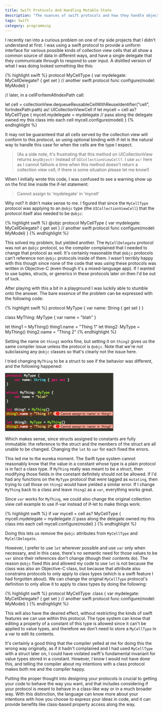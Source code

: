 ```yaml
---
title: Swift Protocols And Handling Mutable State
description: "The nuances of swift protocols and how they handle object and value types."
tags: Swift
category: programming
---
```


I recently ran into a curious problem on one of my side projects that I didn't understand at first. I was using a swift protocol to provide a uniform interface for various possible kinds of collection view cells that all show a common source of data in different ways, and have a single delegate that they communicate through to respond to user input. A distilled version of what I was doing looked something like this:

{% highlight swift %}
protocol MyCellType {
    var mydelegate: MyCellDelegate? { get set } // another swift protocol
    func configure(model: MyModel) 
}

// later, in a cellForItemAtIndexPath call:

let cell = collectionView.dequeueReusableCellWithReuseIdentifier("cell", forIndexPath:path) as! UICollectionViewCell
if let mycell = cell as? MyCellType {
    mycell.mydelegate = mydelegate // pass along the delegate owned my this class into each cell
    mycell.configure(model)
}
{% endhighlight %}

It may not be guaranteed that all cells served by the collection view will conform to this protocol, so using optional binding with if-let is the natural way to handle this case for when the cells are the type I expect.

> (As a side note, it's frustrating that this method on UICollectionView returns `AnyObject!`  instead of `UICollectionViewCell?`. I use `as!` here as I cannot fathom a time when this method doesn't return a collection view cell; if there is some situation please let me know!)

When I initially wrote this code, I was confused to see a warning show up on the first line inside the if-let statement: 

> Cannot assign to 'mydelegate' in 'mycell'

Why not? It didn't make sense to me. I figured that since the `MyCellType` protocol was applying to an `@objc` type (the `UICollectionViewCell`) that the protocol itself also needed to be `@objc`:

{% highlight swift %}
@objc protocol MyCellType {
    var mydelegate: MyCellDelegate? { get set } // another swift protocol
    func configure(model: MyModel) 
}
{% endhighlight %}

This solved my problem, but yielded another. The `MyCellDelegate` protocol was not an `@objc` protocol, so the compiler complained that I needed to change that protocol as well. It's certainly reasonable that `@objc` protocols can't reference non `@objc` protocols inside of them. I wasn't terribly happy with this though since none of the code that was using these protocols was written in Objective-C (even though it's a mixed-language app). If I wanted to use tuples, structs, or generics in these protocols later on then I'd be out of luck.

After playing with this a bit in a playground I was luckily able to stumble onto the answer. The bare essence of the problem can be expressed with the following code:

{% highlight swift %}
protocol MyType {
    var name: String { get set }
}

class MyThing: MyType {
    var name = "blah"
}

let thing1 = MyThing()
thing1.name = "Thing 1"
let thing2: MyType = MyThing()
thing2.name = "Thing 2"
{% endhighlight %}

Setting the name on `thing1` works fine, but setting it on `thing2` gives us the same compiler issue unless the protocol is `@objc`. Note that we're not subclassing any `@objc` classes so that's clearly not the issue here.

I tried changing `MyThing` to be a struct to see if the behavior was different, and the following happened:

![Cannot assign to 'name' in 'thing1'. Cannot assign to 'name' in 'thing2'](/images/protocol-1.png)

Which makes sense, since structs assigned to constants are fully immutable: the reference to the struct and the members of the struct are all unable to be changed. Changing the `let` to `var` for each fixed the errors.

This led me to the eureka moment. The Swift type system cannot reasonably know that the value in a constant whose type is a plain protocol is in fact a class type. If `MyThing` really was meant to be a struct, then modifying those fields in the constant definitely should not be allowed. If I'd had any functions on the `MyType` protocol that were tagged as `mutating`, then trying to call those on `thing2` would have yielded a similar error. If I change `MyThing` back to a class and leave `thing2` as a `var`, everything works great.

Since `var` works for `MyThing`, we could also change the original collection view cell example to use if-var instead of if-let to make things work:

{% highlight swift %}
if var mycell = cell as? MyCellType {
    mycell.mydelegate = mydelegate // pass along the delegate owned my this class into each cell
    mycell.configure(model)
}
{% endhighlight %}

Doing this lets us remove the `@objc` attributes from `MyCellType` and `MyCellDelegate`.

However, I prefer to use `let` wherever possible and use `var` only when necessary, and in this case, there's no semantic need for those values to be `var` since their references don't change (though their contents do).  The reason `@objc` fixed this and allowed my code to use `let` is not because the class was also an Objective-C class, but because that attribute also constrains protocols to only apply to class types (which is a swift feature I had forgotten about). We can change the original `MyCellType` protocol's definition to only allow it to apply to class types by doing the following:

{% highlight swift %}
protocol MyCellType: class {
    var mydelegate: MyCellDelegate? { get set } // another swift protocol
    func configure(model: MyModel) 
}
{% endhighlight %}

This will also have the desired effect, without restricting the kinds of swift features we can use within this protocol. The type system can know that editing a property of a constant of this type is allowed since it can't be applied to value types, and therefore we don't need to store a `MyCellType` in a var to edit its contents.

It's certainly a good thing that the compiler yelled at me for doing this the wrong way originally, as if it hadn't complained and I had used `MyCellType` with a struct later on, I could have violated swift's fundamental invariant for value types stored in a constant. However, I know I would not have done this, and telling the compiler about my intentions with a class protocol makes both me and the compiler happy. 

Putting the proper thought into designing your protocols is crucial to getting your code to behave the way you want, and that includes considering if your protocol is meant to behave in a class-like way or in a much broader way. With this distinction, the language can know more about your intentions with how you choose to express your ideas in code, and it can provide benefits like class-based property access along the way.
